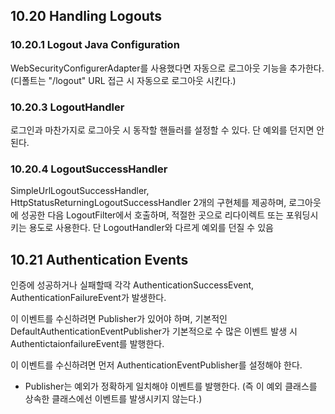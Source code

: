 ## 10.20 Handling Logouts

### 10.20.1 Logout Java Configuration
WebSecurityConfigurerAdapter를 사용했다면 자동으로 로그아웃 기능을 추가한다. (디폴트는 "/logout" URL 접근 시 자동으로 로그아웃 시킨다.)

### 10.20.3 LogoutHandler
로그인과 마찬가지로 로그아웃 시 동작할 핸들러를 설정할 수 있다. 단 예외를 던지면 안된다.

### 10.20.4 LogoutSuccessHandler
SimpleUrlLogoutSuccessHandler, HttpStatusReturningLogoutSuccessHandler 2개의 구현체를 제공하며, 로그아웃에 성공한 다음 LogoutFilter에서 호출하며, 적절한 곳으로 리다이렉트 또는 포워딩시키는 용도로 사용한다. 단  LogoutHandler와 다르게 예외를 던질 수 있음

## 10.21 Authentication Events
인증에 성공하거나 실패할때 각각 AuthenticationSuccessEvent, AuthenticationFailureEvent가 발생한다.

이 이벤트를 수신하려면 Publisher가 있어야 하며, 기본적인
DefaultAuthenticationEventPublisher가 기본적으로 수 많은 이벤트 발생 시 AuthentictaionfailureEvent를 발행한다.

이 이벤트를 수신하려면 먼저 AuthenticationEventPublisher를 설정해야 한다.
- Publisher는 예외가 정확하게 일치해야 이벤트를 발행한다. (즉 이 예외 클래스를 상속한 클래스에선 이벤트를 발생시키지 않는다.)

